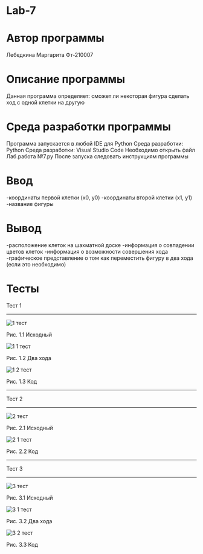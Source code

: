 # Lab-7
# Автор программы
Лебедкина Маргарита Фт-210007
# Описание программы
Данная программа определяет: сможет ли некоторая фигура сделать ход с одной клетки на другую
# Среда разработки программы
Программа запускается в любой IDE для Python
Среда разработки: Python
Среда разработки: Visual Studio Code
Необходимо открыть файл Лаб.работа №7.py
После запуска следовать инструкциям программы
# Ввод
-координаты первой клетки (x0, y0)
-координаты второй клетки (x1, y1)
-название фигуры
# Вывод
-расположение клеток на шахматной доске
-информация о совпадении цветов клеток
-информация о возможности совершения хода
-графическое представление о том как переместить фигуру в два хода (если это необходимо)

# Тесты
Тест 1
___
![1 тест](https://user-images.githubusercontent.com/113675455/200175562-8c9a9956-cb77-4ea8-9cc1-bc8ca7094a6a.jpg)

Рис. 1.1 Исходный

![1 1 тест](https://user-images.githubusercontent.com/113675455/200175602-d2bad2c8-26a4-4d79-b521-c0128488b947.jpg)

Рис. 1.2 Два хода

![1 2 тест](https://user-images.githubusercontent.com/113675455/200175631-ba9d50cb-d046-4527-ac5b-e4e683c0bf5c.jpg)


Рис. 1.3 Код
___
Тест 2
___
![2 тест](https://user-images.githubusercontent.com/113675455/200175667-ea552698-3bff-4a2e-8500-e0daf8f0b8e0.jpg)

Рис. 2.1 Исходный

![2 1 тест](https://user-images.githubusercontent.com/113675455/200175686-6bd663ff-5db8-4669-9073-23fe2e033dcb.jpg)

Рис. 2.2 Код
___
Тест 3
___
![3 тест](https://user-images.githubusercontent.com/113675455/200175727-b0d8eb64-c961-44e2-8cb6-3eb29a1130eb.jpg)

Рис. 3.1 Исходный

![3 1 тест](https://user-images.githubusercontent.com/113675455/200175748-bfa2fef5-4db5-4a3d-a849-57be0f1df5fd.jpg)

Рис. 3.2 Два хода

![3 2 тест](https://user-images.githubusercontent.com/113675455/200175755-10e17443-d2ba-4cdd-bcfc-817aca2aea31.jpg)

Рис. 3.3 Код
